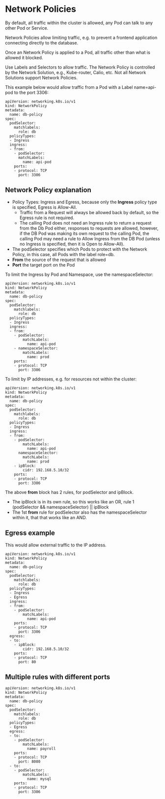 # Network Policies

By default, all traffic within the cluster is allowed, any Pod can talk to any other Pod or Service.

Network Policies allow limiting traffic, e.g. to prevent a frontend application connecting directly to the database.

Once an Network Policy is applied to a Pod, all traffic other than what is allowed it blocked.

Use Labels and Selectors to allow traffic.
The Network Policy is controlled by the Network Solution, e.g., Kube-router, Calio, etc. Not all Network Solutions support Network Policies.


This example below would allow traffic from a Pod with a Label name=api-pod to the port 3306:  

```
apiVersion: networking.k8s.io/v1
kind: NetworkPolicy
metadata:
  name: db-policy
spec:
  podSelector:
    matchlabels:
      role: db
  policyTypes: 
  - Ingress
  ingress:
  - from:
    - podSelector:
      matchLabels:
        name: api-pod
    ports:
    - protocol: TCP
      port: 3306
```
## Network Policy explanation
- Policy Types: Ingress and Egress, because only the **Ingress** policy type is specified, Egress is Allow-All.
  - Traffic from a Request will always be allowed back by default, so the Egress rule is not required.
  - The calling Pod does not need an Ingress rule to return a request from the Db Pod either, responses to requests are allowed, however, if the DB Pod was making its own request to the calling Pod, the calling Pod may need a rule to Allow Ingress from the DB Pod (unless no Ingress is specified, then it is Open to Allow-All).
- The podSelector specifies which Pods to protect with the Network Policy, in this case, all Pods with the label role=db.
- **From** the source of the request that is allowed
- **Port** the target port on the Pod 


To limit the Ingress by Pod and Namespace, use the namespaceSelector:
```
apiVersion: networking.k8s.io/v1
kind: NetworkPolicy
metadata:
  name: db-policy
spec:
  podSelector:
    matchlabels:
      role: db
  policyTypes: 
  - Ingress
  ingress:
  - from:
    - podSelector:
        matchLabels:
          name: api-pod
    - namespaceSelector:
        matchLabels:
          name: prod
    ports:
    - protocol: TCP
      port: 3306
```

To limit by IP addresses, e.g. for resources not within the cluster:  

```
apiVersion: networking.k8s.io/v1
kind: NetworkPolicy
metadata:
  name: db-policy
spec:
  podSelector:
    matchlabels:
      role: db
  policyTypes: 
  - Ingress
  ingress:
  - from:
    - podSelector:
        matchLabels:
          name: api-pod
      namespaceSelector:
        matchLabels:
          name: prod
    - ipBlock:
        cidr: 192.168.5.10/32
    ports:
    - protocol: TCP
      port: 3306
```

The above **from** block has 2 rules, for podSelector and ipBlock. 
- The ipBlock is in its own rule, so this works like an OR, rule 1 (podSelector && namespaceSelector) || ipBlock
- The 1st **from** rule for podSelector also has the namespaceSelector within it, that that works like an AND.

## Egress example
This would allow external traffic to the IP address.

```
apiVersion: networking.k8s.io/v1
kind: NetworkPolicy
metadata:
  name: db-policy
spec:
  podSelector:
    matchlabels:
      role: db
  policyTypes: 
  - Ingress
  - Egress
  ingress:
  - from:
    - podSelector:
        matchLabels:
          name: api-pod
    ports:
    - protocol: TCP
      port: 3306
  egress:
  - to:
    - ipBlock:
        cidr: 192.168.5.10/32
    ports:
    - protocol: TCP
      port: 80
```

## Multiple rules with different ports

```
apiVersion: networking.k8s.io/v1
kind: NetworkPolicy
metadata:
  name: db-policy
spec:
  podSelector:
    matchlabels:
      role: db
  policyTypes: 
  - Egress
  egress:
  - to:
    - podSelector:
        matchLabels:
          name: payroll
    ports:
    - protocol: TCP
      port: 8080
  - to:
    - podSelector:
        matchLabels:
          name: mysql
    ports:
    - protocol: TCP
      port: 3306
```
